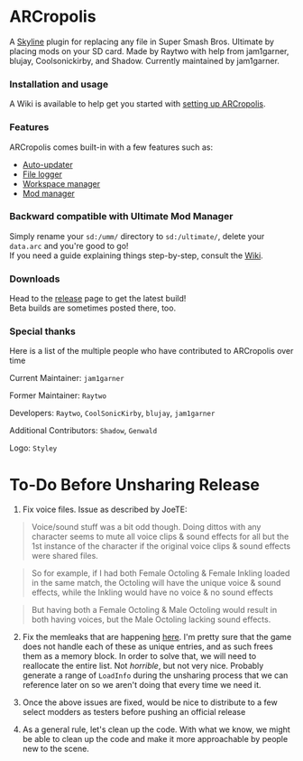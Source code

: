 # ARCropolis

A [Skyline](https://github.com/skyline-dev/skyline) plugin for replacing any file in Super Smash Bros. Ultimate by placing mods on your SD card.
Made by Raytwo with help from jam1garner, blujay, Coolsonickirby, and Shadow. Currently maintained by jam1garner.

### Installation and usage
A Wiki is available to help get you started with [setting up ARCropolis](https://github.com/Raytwo/ARCropolis/wiki/Overview-(Getting-started)).

### Features
ARCropolis comes built-in with a few features such as:
* [Auto-updater](https://github.com/Raytwo/ARCropolis/wiki/Auto-updater)
* [File logger](https://github.com/Raytwo/ARCropolis/wiki/File-logging)
* [Workspace manager](https://github.com/Raytwo/ARCropolis/wiki/Workspace-selector)
* [Mod manager](https://github.com/Raytwo/ARCropolis/wiki/Mod-manager)

### Backward compatible with Ultimate Mod Manager
Simply rename your ``sd:/umm/`` directory to ``sd:/ultimate/``, delete your ``data.arc`` and you're good to go!  
If you need a guide explaining things step-by-step, consult the [Wiki](https://github.com/Raytwo/ARCropolis/wiki/Overview-(Getting-started)).

### Downloads
Head to the [release](https://github.com/Raytwo/ARCropolis/releases/latest) page to get the latest build!  
Beta builds are sometimes posted there, too.

### Special thanks
Here is a list of the multiple people who have contributed to ARCropolis over time

Current Maintainer: ``jam1garner``

Former Maintainer: ``Raytwo``

Developers: ``Raytwo``, ``CoolSonicKirby``, ``blujay``, ``jam1garner``

Additional Contributors: ``Shadow``, ``Genwald``

Logo: ``Styley``  

# To-Do Before Unsharing Release
1. Fix voice files. Issue as described by JoeTE:
> Voice/sound stuff was a bit odd though. Doing dittos with any character seems to mute all voice clips & sound effects for all but the 1st instance of the character if the original voice clips & sound effects were shared files.

> So for example, if I had both Female Octoling & Female Inkling loaded in the same match, the Octoling will have the unique voice & sound effects, while the Inkling would have no voice & no sound effects

> But having both a Female Octoling & Male Octoling would result in both having voices, but the Male Octoling lacking sound effects.

2. Fix the memleaks that are happening [here](https://github.com/blu-dev/arcrop-unshared-development/tree/master/src/res_list.rs#L84). I'm pretty sure that the game does not handle each of these as unique entries, and as such frees them as a memory block. In order to solve that, we will need to reallocate the entire list. Not *horrible*, but not very nice. Probably generate a range of `LoadInfo` during the unsharing process that we can reference later on so we aren't doing that every time we need it.

3. Once the above issues are fixed, would be nice to distribute to a few select modders as testers before pushing an official release

4. As a general rule, let's clean up the code. With what we know, we might be able to clean up the code and make it more approachable by people new to the scene.